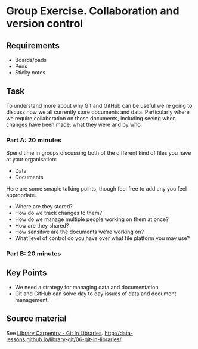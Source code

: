 Group Exercise. Collaboration and version control
=================================================

Requirements
------------

- Boards/pads
- Pens
- Sticky notes

Task
----

To understand more about why Git and GitHub can be useful we're going to discuss how we all currently store documents and data.  Particularly where we require collaboration on those documents, including seeing when changes have been made, what they were and by who.

### Part A: 20 minutes

Spend time in groups discussing both of the different kind of files you have at your organisation:

- Data
- Documents

Here are some smaple talking points, though feel free to add any you feel appropriate.

- Where are they stored?
- How do we track changes to them?
- How do we manage multiple people working on them at once?
- How are they shared?
- How sensitive are the documents we're working on?
- What level of control do you have over what file platform you may use?

### Part B: 20 minutes

Key Points
----------

- We need a strategy for managing data and documentation
- Git and GitHub can solve day to day issues of data and document management.

Source material
---------------

See [Library Carpentry - Git In Libraries](http://data-lessons.github.io/library-git/06-git-in-libraries/).
http://data-lessons.github.io/library-git/06-git-in-libraries/